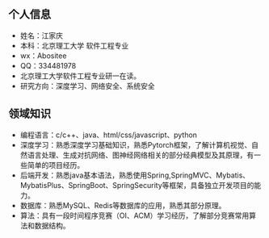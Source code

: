 <!--
**Abosite/Abosite** is a ✨ _special_ ✨ repository because its `README.md` (this file) appears on your GitHub profile.

Here are some ideas to get you started:

- 🔭 I’m currently working on ...
- 🌱 I’m currently learning ...
- 👯 I’m looking to collaborate on ...
- 🤔 I’m looking for help with ...
- 💬 Ask me about ...
- 📫 How to reach me: ...
- 😄 Pronouns: ...
- ⚡ Fun fact: ...
-->

## 个人信息

- 姓名：江家庆
- 本科：北京理工大学 软件工程专业
- wx：Abositee
- QQ：334481978
- 北京理工大学软件工程专业研一在读。
- 研究方向：深度学习、网络安全、系统安全

## 领域知识

- 编程语言：c/c++、java、html/css/javascript、python
- 深度学习：熟悉深度学习基础知识，熟悉Pytorch框架，了解计算机视觉、自然语言处理、生成对抗网络、图神经网络相关的部分经典模型及其原理，有一些简单的项目经历。
- 后端开发：熟悉java基本语法，熟悉使用Spring,SpringMVC、Mybatis、MybatisPlus、SpringBoot、SpringSecurity等框架，具备独立开发项目的能力。
- 数据库：熟悉MySQL、Redis等数据库的应用，熟悉其部分原理。
- 算法：具有一段时间程序竞赛（OI、ACM）学习经历，了解部分竞赛常用算法和数据结构。
